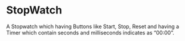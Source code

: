 # StopWatch
A Stopwatch which having Buttons like Start, Stop, Reset and having a Timer which contain seconds and milliseconds indicates as “00:00”.
